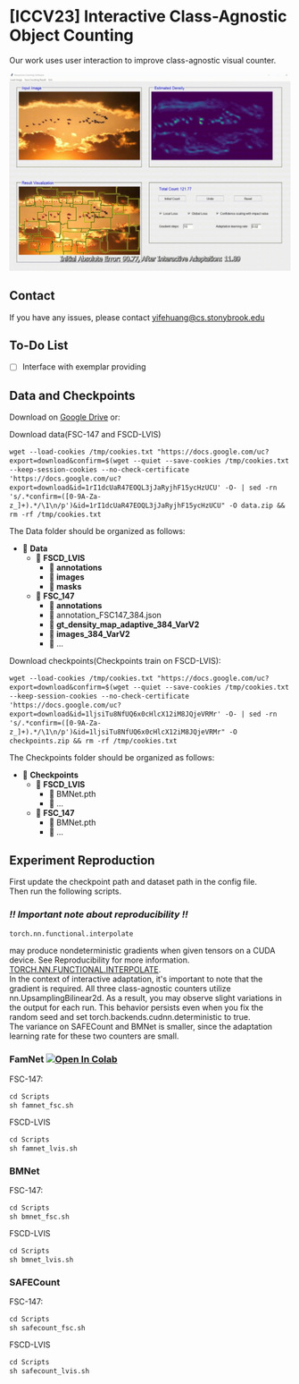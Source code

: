 # **[ICCV23] Interactive Class-Agnostic Object Counting**

Our work uses user interaction to improve class-agnostic visual counter.

![Local GIF](./Img/ICACountDemo.gif)

## Contact
If you have any issues, please contact yifehuang@cs.stonybrook.edu

## To-Do List
- [ ] Interface with exemplar providing


## Data and Checkpoints
Download on [Google Drive](https://drive.google.com/drive/folders/1uEFHgqmnsDugelC7bYGUnE32fWkz87Hs?usp=sharing) or: <br> 

Download data(FSC-147 and FSCD-LVIS)
```
wget --load-cookies /tmp/cookies.txt "https://docs.google.com/uc?export=download&confirm=$(wget --quiet --save-cookies /tmp/cookies.txt --keep-session-cookies --no-check-certificate 'https://docs.google.com/uc?export=download&id=1rI1dcUaR47EOQL3jJaRyjhF15ycHzUCU' -O- | sed -rn 's/.*confirm=([0-9A-Za-z_]+).*/\1\n/p')&id=1rI1dcUaR47EOQL3jJaRyjhF15ycHzUCU" -O data.zip && rm -rf /tmp/cookies.txt
```
The Data folder should be organized as follows:
- 📂 **Data**
  - 📂 **FSCD_LVIS**
    - 📂 **annotations**
    - 📂 **images**
    - 📂 **masks**
  - 📂 **FSC_147**
    - 📂 **annotations**
    - 📄 annotation_FSC147_384.json
    - 📂 **gt_density_map_adaptive_384_VarV2**
    - 📂 **images_384_VarV2**
    - 📄 ...

Download checkpoints(Checkpoints train on FSCD-LVIS):
```
wget --load-cookies /tmp/cookies.txt "https://docs.google.com/uc?export=download&confirm=$(wget --quiet --save-cookies /tmp/cookies.txt --keep-session-cookies --no-check-certificate 'https://docs.google.com/uc?export=download&id=1ljsiTu8NfUQ6x0cHlcX12iM8JQjeVRMr' -O- | sed -rn 's/.*confirm=([0-9A-Za-z_]+).*/\1\n/p')&id=1ljsiTu8NfUQ6x0cHlcX12iM8JQjeVRMr" -O checkpoints.zip && rm -rf /tmp/cookies.txt
```
The Checkpoints folder should be organized as follows:
- 📂 **Checkpoints**
  - 📂 **FSCD_LVIS**
    - 📄 BMNet.pth
    - 📄 ...
  - 📂 **FSC_147**
    - 📄 BMNet.pth
    - 📄 ...
## Experiment Reproduction
First update the checkpoint path and dataset path in the config file. <br>
Then run the following scripts. <br>

### ***!! Important note about reproducibility !!*** <br>
```
torch.nn.functional.interpolate
```
may produce nondeterministic gradients when given tensors on a CUDA device. See Reproducibility for more information.
[TORCH.NN.FUNCTIONAL.INTERPOLATE](https://pytorch.org/docs/stable/generated/torch.nn.functional.interpolate.html). <br>
In the context of interactive adaptation, it's important to note that the gradient is required. All three class-agnostic counters utilize nn.UpsamplingBilinear2d. As a result, you may observe slight variations in the output for each run. This behavior persists even when you fix the random seed and set torch.backends.cudnn.deterministic to true. <br>
The variance on SAFECount and BMNet is smaller, since the adaptation learning rate for these two counters are small.
### FamNet [![Open In Colab](https://colab.research.google.com/assets/colab-badge.svg)](https://colab.research.google.com/drive/1JlaJi4tBtvbv6vL2LWAcy7LsER-vgIgB?usp=sharing)
FSC-147:
```
cd Scripts
sh famnet_fsc.sh
```
FSCD-LVIS
```
cd Scripts
sh famnet_lvis.sh
```
### BMNet
FSC-147:
```
cd Scripts
sh bmnet_fsc.sh
```
FSCD-LVIS
```
cd Scripts
sh bmnet_lvis.sh
```
### SAFECount
FSC-147:
```
cd Scripts
sh safecount_fsc.sh
```
FSCD-LVIS
```
cd Scripts
sh safecount_lvis.sh
```

